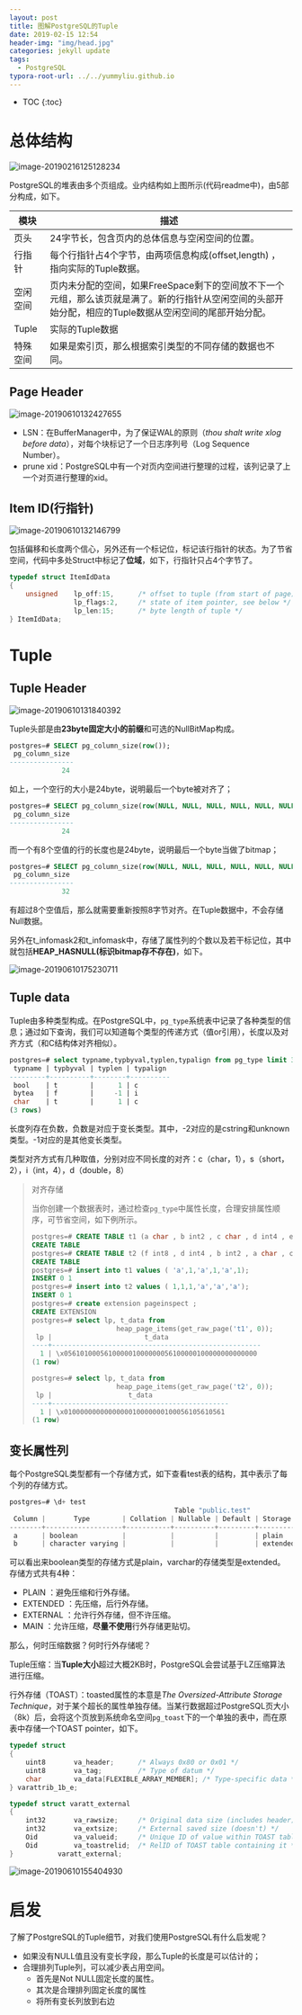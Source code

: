 ```yaml
---
layout: post
title: 图解PostgreSQL的Tuple
date: 2019-02-15 12:54
header-img: "img/head.jpg"
categories: jekyll update
tags:
  - PostgreSQL
typora-root-url: ../../yummyliu.github.io
---
```

* TOC
{:toc}

# 总体结构

![image-20190216125128234](/image/image-20190216125128234.png)

PostgreSQL的堆表由多个页组成。业内结构如上图所示(代码readme中)，由5部分构成，如下。

| 模块     | 描述                                                         |
| -------- | ------------------------------------------------------------ |
| 页头     | 24字节长，包含页内的总体信息与空闲空间的位置。               |
| 行指针   | 每个行指针占4个字节，由两项信息构成(offset,length) ，指向实际的Tuple数据。 |
| 空闲空间 | 页内未分配的空间，如果FreeSpace剩下的空间放不下一个元组，那么该页就是满了。新的行指针从空闲空间的头部开始分配，相应的Tuple数据从空闲空间的尾部开始分配。 |
| Tuple    | 实际的Tuple数据                                              |
| 特殊空间 | 如果是索引页，那么根据索引类型的不同存储的数据也不同。       |

## Page Header

![image-20190610132427655](/image/page-header.png)

+ LSN：在BufferManager中，为了保证WAL的原则（*thou shalt write xlog before data*），对每个块标记了一个日志序列号（Log Sequence Number）。
+ prune xid：PostgreSQL中有一个对页内空间进行整理的过程，该列记录了上一个对页进行整理的xid。

## Item ID(行指针)

![image-20190610132146799](/image/itemid.png)

包括偏移和长度两个信心，另外还有一个标记位，标记该行指针的状态。为了节省空间，代码中多处Struct中标记了**位域**，如下，行指针只占4个字节了。

```c
typedef struct ItemIdData
{
	unsigned	lp_off:15,		/* offset to tuple (from start of page) */
				lp_flags:2,		/* state of item pointer, see below */
				lp_len:15;		/* byte length of tuple */
} ItemIdData;

```

# Tuple

## Tuple Header

![image-20190610131840392](/image/tuple-header.png)

Tuple头部是由**23byte固定大小的前缀**和可选的NullBitMap构成。

```sql
postgres=# SELECT pg_column_size(row());
 pg_column_size
----------------
             24
```

如上，一个空行的大小是24byte，说明最后一个byte被对齐了；

```sql
postgres=# SELECT pg_column_size(row(NULL, NULL, NULL, NULL, NULL, NULL, NULL, NULL));
 pg_column_size
----------------
             24
```

而一个有8个空值的行的长度也是24byte，说明最后一个byte当做了bitmap；

```sql
postgres=# SELECT pg_column_size(row(NULL, NULL, NULL, NULL, NULL, NULL, NULL, NULL,NULL));
 pg_column_size
----------------
             32
```

有超过8个空值后，那么就需要重新按照8字节对齐。在Tuple数据中，不会存储Null数据。

另外在t_infomask2和t_infomask中，存储了属性列的个数以及若干标记位，其中就包括**HEAP_HASNULL(标识bitmap存不存在)**，如下。

![image-20190610175230711](/image/infomask.png)

## Tuple data

Tuple由多种类型构成。在PostgreSQL中，`pg_type`系统表中记录了各种类型的信息；通过如下查询，我们可以知道每个类型的传递方式（值or引用），长度以及对齐方式（和C结构体对齐相似）。

```sql
postgres=# select typname,typbyval,typlen,typalign from pg_type limit 3;
 typname | typbyval | typlen | typalign
---------+----------+--------+----------
 bool    | t        |      1 | c
 bytea   | f        |     -1 | i
 char    | t        |      1 | c
(3 rows)
```

长度列存在负数，负数是对应于变长类型。其中，-2对应的是cstring和unknown类型。-1对应的是其他变长类型。

类型对齐方式有几种取值，分别对应不同长度的对齐：c（char，1），s（short，2），i（int，4），d（double，8）

>  对齐存储
>
> 当你创建一个数据表时，通过检查`pg_type`中属性长度，合理安排属性顺序，可节省空间，如下例所示。
>
> ```sql
> postgres=# CREATE TABLE t1 (a char , b int2 , c char , d int4 , e char , f int8);
> CREATE TABLE
> postgres=# CREATE TABLE t2 (f int8 , d int4 , b int2 , a char , c char , e char);
> CREATE TABLE
> postgres=# insert into t1 values ( 'a',1,'a',1,'a',1);
> INSERT 0 1                      
> postgres=# insert into t2 values ( 1,1,1,'a','a','a');
> INSERT 0 1
> postgres=# create extension pageinspect ;
> CREATE EXTENSION
> postgres=# select lp, t_data from
>                      heap_page_items(get_raw_page('t1', 0));
>  lp |                       t_data
> ----+----------------------------------------------------
>   1 | \x056101000561000001000000056100000100000000000000
> (1 row)
> 
> postgres=# select lp, t_data from
>                      heap_page_items(get_raw_page('t2', 0));
>  lp |                   t_data
> ----+--------------------------------------------
>   1 | \x0100000000000000010000000100056105610561
> (1 row)
> ```

## 变长属性列

每个PostgreSQL类型都有一个存储方式，如下查看test表的结构，其中表示了每个列的存储方式。

```c
postgres=# \d+ test
                                         Table "public.test"
 Column |       Type        | Collation | Nullable | Default | Storage  | Stats target | Description
--------+-------------------+-----------+----------+---------+----------+--------------+-------------
 a      | boolean           |           |          |         | plain    |              |
 b      | character varying |           |          |         | extended |              |
```

可以看出来boolean类型的存储方式是plain，varchar的存储类型是extended。存储方式共有4种：

- PLAIN ：避免压缩和行外存储。
- EXTENDED ：先压缩，后行外存储。
- EXTERNAL ：允许行外存储，但不许压缩。
- MAIN ：允许压缩，**尽量不使用**行外存储更贴切。

那么，何时压缩数据？何时行外存储呢？

Tuple压缩：当**Tuple大小**超过大概2KB时，PostgreSQL会尝试基于LZ压缩算法进行压缩。

行外存储（TOAST）：toasted属性的本意是*The Oversized-Attribute Storage Technique*，对于某个超长的属性单独存储。当某行数据超过PostgreSQL页大小（8k）后，会将这个页放到系统命名空间`pg_toast`下的一个单独的表中，而在原表中存储一个TOAST pointer，如下。

```c
typedef struct
{
	uint8		va_header;		/* Always 0x80 or 0x01 */
	uint8		va_tag;			/* Type of datum */
	char		va_data[FLEXIBLE_ARRAY_MEMBER]; /* Type-specific data */
} varattrib_1b_e;

typedef struct varatt_external
{
	int32		va_rawsize;		/* Original data size (includes header) */
	int32		va_extsize;		/* External saved size (doesn't) */
	Oid			va_valueid;		/* Unique ID of value within TOAST table */
	Oid			va_toastrelid;	/* RelID of TOAST table containing it */
}			varatt_external;
```

![image-20190610155404930](/image/toast-pointer.png)

# 启发

了解了PostgreSQL的Tuple细节，对我们使用PostgreSQL有什么启发呢？

+ 如果没有NULL值且没有变长字段，那么Tuple的长度是可以估计的；
+ 合理排列Tuple列，可以减少表占用空间。
  + 首先是Not NULL固定长度的属性。
  + 其次是合理排列固定长度的属性
  + 将所有变长列放到右边
